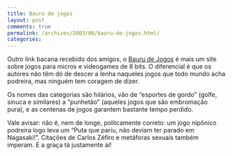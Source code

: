 ```yaml
---
title: Bauru de jogos
layout: post
comments: true
permalink: /archives/2003/06/bauru-de-jogos.html/
categories:
---
```

Outro link bacana recebido dos amigos, o <a href="http://baudejogos.vetorialnet.com.br" >Bauru de Jogos</a> é mais um site sobre jogos para micros e videogames de 8 bits. O diferencial é que os autores não têm dó de descer a lenha naqueles jogos que todo mundo acha podreira, mas ninguém tem coragem de dizer.

Os nomes das categorias são hilários, vão de &#8220;esportes de gordo&#8221; (golfe, sinuca e similares) a &#8220;punhetão&#8221; (aqueles jogos que são embromação pura), e as centenas de jogos garantem bastante tempo perdido.

Vale avisar: não é, nem de longe, politcamente correto: um jogo nipônico podreira logo leva um &#8220;Puta que pariu, não deviam ter parado em Nagasaki!&#8221;. Citações de Carlos Zéfiro e metáforas sexuais também imperam. E a graça tá justamente aí!
